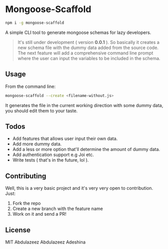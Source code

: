 # Mongoose-Scaffold

```bash
npm i -g mongoose-scaffold 
```

A simple CLI tool to generate mongoose schemas for lazy developers.

> It's still under development ( version __0.0.1__ ). So basically it creates a new schema file with the dummy data added from the source code. The next feature will add a comprehensive command line prompt where the user can input the variables to be included in the schema.


## Usage

From the command line:

```bash
mongoose-scaffold --create <filename-without.js>
```

It generates the file in the current working direction with some dummy data, you should edit them to your taste.

## Todos

- Add features that allows user input their own data.
- Add more dummy data.
- Add a less or more option that'll determine the amount of dummy data.
- Add authentication support e.g Joi etc.
- Write tests ( that's in the future, lol ).

## Contributing

Well, this is a very basic project and it's very very open to contribution. Just:

1. Fork the repo
2. Create a new branch with the feature name
3. Work on it and send a PR!

## License

MIT Abdulazeez Abdulazeez Adeshina